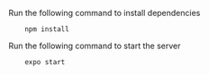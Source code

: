 Run the following command to install dependencies

```
    npm install    
```

Run the following command to start the server

```
    expo start
```
